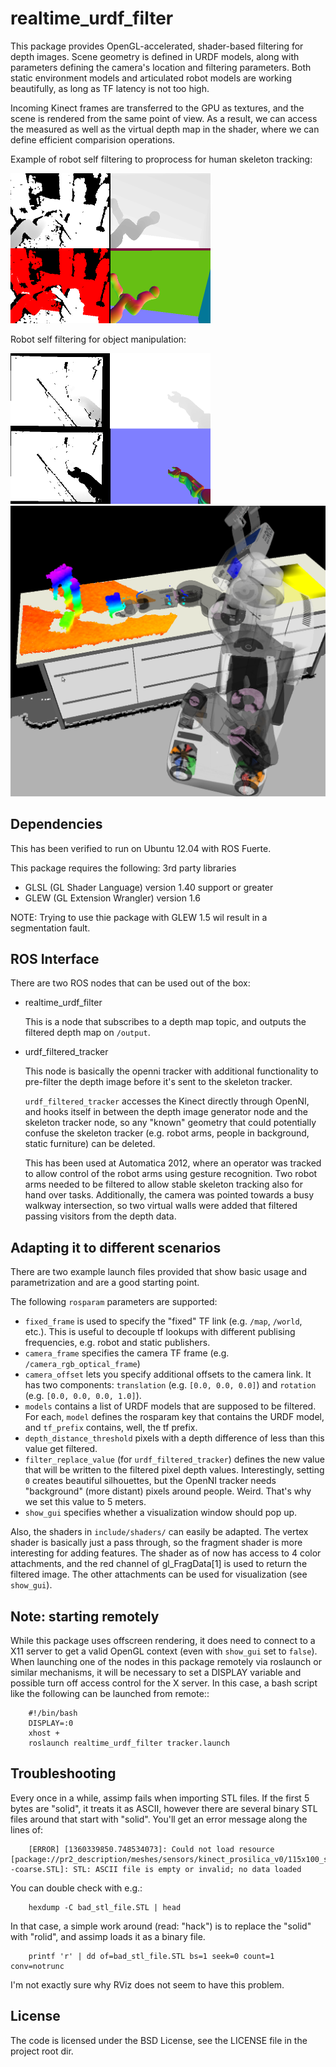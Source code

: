 realtime_urdf_filter
====================

This package provides OpenGL-accelerated, shader-based filtering for depth
images. Scene geometry is defined in URDF models, along with parameters
defining the camera's location and filtering parameters.  Both static
environment models and articulated robot models are working beautifully, as
long as TF latency is not too high.

Incoming Kinect frames are transferred to the GPU as textures, and the scene is
rendered from the same point of view. As a result, we can access the measured
as well as the virtual depth map in the shader, where we can define efficient
comparision operations.

Example of robot self filtering to proprocess for human skeleton tracking:

<img src="images/tracker.png" alt="Tracker Preprocessing" style="width: 320px;"/>

Robot self filtering for object manipulation:

<img src="images/grasping.png" alt="Robot Self Filtering" style="width: 320px;"/>

<img src="images/rviz.png" alt="Robot Self Filtering" style="max-width: 50 %;"/>


Dependencies
------------

This has been verified to run on Ubuntu 12.04 with ROS Fuerte.

This package requires the following: 3rd party libraries
 - GLSL (GL Shader Language) version 1.40 support or greater
 - GLEW (GL Extension Wrangler) version 1.6

NOTE: Trying to use thie package with GLEW 1.5 wil result in a segmentation fault.

ROS Interface
-------------

There are two ROS nodes that can be used out of the box:

- realtime_urdf_filter

  This is a node that subscribes to a depth map topic, and outputs the filtered
  depth map on `/output`.

- urdf_filtered_tracker

  This node is basically the openni tracker with additional functionality to
  pre-filter the depth image before it's sent to the skeleton tracker.

  `urdf_filtered_tracker` accesses the Kinect directly through OpenNI, and
  hooks itself in between the depth image generator node and the skeleton tracker
  node, so any "known" geometry that could potentially confuse the skeleton
  tracker (e.g. robot arms, people in background, static furniture) can be
  deleted.

  This has been used at Automatica 2012, where an operator was tracked to allow
  control of the robot arms using gesture recognition. Two robot arms needed to
  be filtered to allow stable skeleton tracking also for hand over tasks.
  Additionally, the camera was pointed towards a busy walkway intersection, so
  two virtual walls were added that filtered passing visitors from the depth
  data.


Adapting it to different scenarios
----------------------------------

There are two example launch files provided that show basic usage and
parametrization and are a good starting point.

The following `rosparam` parameters are supported:

- `fixed_frame` is used to specify the "fixed" TF link (e.g. `/map`,
  `/world`, etc.). This is useful to decouple tf lookups with different
  publising frequencies, e.g. robot and static publishers.
- `camera_frame` specifies the camera TF frame (e.g.
  `/camera_rgb_optical_frame`)
- `camera_offset` lets you specify additional offsets to the camera link. It
  has two components: `translation` (e.g. `[0.0, 0.0, 0.0]`) and
  `rotation` (e.g. `[0.0, 0.0, 0.0, 1.0]`).
- `models` contains a list of URDF models that are supposed to be filtered.
  For each, `model` defines the rosparam key that contains the URDF model,
  and `tf_prefix` contains, well, the tf prefix.
- `depth_distance_threshold` pixels with a depth difference of less than this
  value get filtered.
- `filter_replace_value` (for `urdf_filtered_tracker`) defines the new
  value that will be written to the filtered pixel depth values. Interestingly,
  setting `0` creates beautiful silhouettes, but the OpenNI tracker needs
  "background" (more distant) pixels around people. Weird. That's why we set
  this value to 5 meters.
- `show_gui` specifies whether a visualization window should pop up.

Also, the shaders in `include/shaders/` can easily be adapted. The vertex
shader is basically just a pass through, so the fragment shader is more
interesting for adding features. The shader as of now has access to 4 color
attachments, and the red channel of gl_FragData[1] is used to return the
filtered image. The other attachments can be used for visualization (see
`show_gui`).

Note: starting remotely
-----------------------

While this package uses offscreen rendering, it does need to connect to a X11
server to get a valid OpenGL context (even with `show_gui` set to `false`).
When launching one of the nodes in this package remotely via roslaunch or
similar mechanisms, it will be necessary to set a DISPLAY variable and possible
turn off access control for the X server. In this case, a bash script like the
following can be launched from remote::

```
    #!/bin/bash
    DISPLAY=:0
    xhost +
    roslaunch realtime_urdf_filter tracker.launch
```

Troubleshooting
---------------

Every once in a while, assimp fails when importing STL files. If the first 5
bytes are "solid", it treats it as ASCII, however there are several binary STL
files around that start with "solid". You'll get an error message along the
lines of:

```
    [ERROR] [1360339850.748534073]: Could not load resource [package://pr2_description/meshes/sensors/kinect_prosilica_v0/115x100_swept_back--coarse.STL]: STL: ASCII file is empty or invalid; no data loaded
```

You can double check with e.g.:

```
    hexdump -C bad_stl_file.STL | head
```

In that case, a simple work around (read: "hack") is to replace the "solid"
with "rolid", and assimp loads it as a binary file.

```
    printf 'r' | dd of=bad_stl_file.STL bs=1 seek=0 count=1 conv=notrunc
```

I'm not exactly sure why RViz does not seem to have this problem.

License
-------

The code is licensed under the BSD License, see the LICENSE file in the project
root dir.

